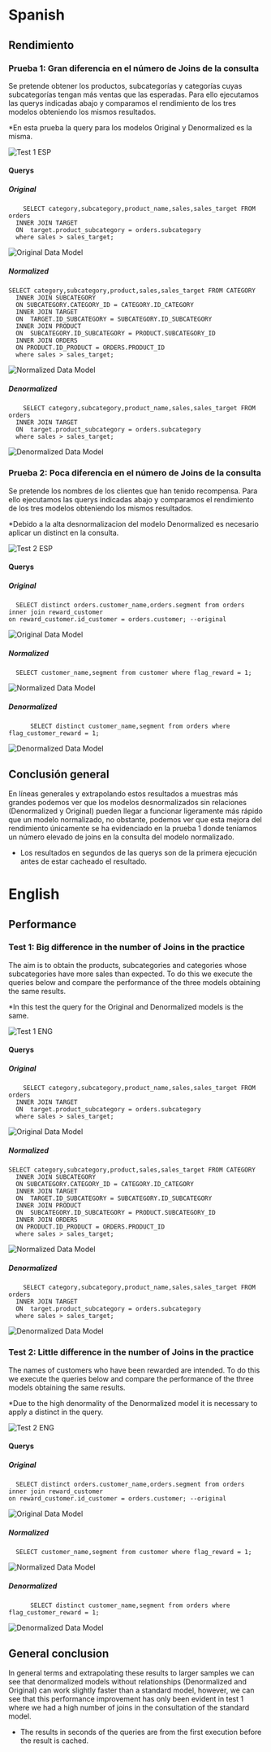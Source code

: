 # Spanish
## Rendimiento

### Prueba 1: Gran diferencia en el número de Joins de la consulta

Se pretende obtener los productos, subcategorías y categorías cuyas subcategorías tengan más ventas que las esperadas.
Para ello ejecutamos las querys indicadas abajo y comparamos el rendimiento de los tres modelos obteniendo los mismos resultados.

*En esta prueba la query para los modelos Original y Denormalized es la misma.

![Test 1 ESP]( https://i.ibb.co/crrbkQv/Tabla-ESP-Test1.jpg)


#### Querys
##### Original
~~~
    SELECT category,subcategory,product_name,sales,sales_target FROM orders
  INNER JOIN TARGET
  ON  target.product_subcategory = orders.subcategory
  where sales > sales_target;
 ~~~ 
![Original Data Model]( https://i.ibb.co/0m8N8Tc/original11.jpg)


##### Normalized
~~~
SELECT category,subcategory,product,sales,sales_target FROM CATEGORY
  INNER JOIN SUBCATEGORY
  ON SUBCATEGORY.CATEGORY_ID = CATEGORY.ID_CATEGORY
  INNER JOIN TARGET
  ON  TARGET.ID_SUBCATEGORY = SUBCATEGORY.ID_SUBCATEGORY
  INNER JOIN PRODUCT 
  ON  SUBCATEGORY.ID_SUBCATEGORY = PRODUCT.SUBCATEGORY_ID
  INNER JOIN ORDERS
  ON PRODUCT.ID_PRODUCT = ORDERS.PRODUCT_ID 
  where sales > sales_target;

~~~
![Normalized Data Model](https://i.ibb.co/56W5DBt/normalized.jpg)


##### Denormalized
~~~
    SELECT category,subcategory,product_name,sales,sales_target FROM orders
  INNER JOIN TARGET
  ON  target.product_subcategory = orders.subcategory
  where sales > sales_target;
 ~~~ 
![Denormalized Data Model](https://i.ibb.co/Q9Q6vFt/denormalized.jpg)


### Prueba 2: Poca diferencia en el número de Joins de la consulta
Se pretende los nombres de los clientes que han tenido recompensa.
Para ello ejecutamos las querys indicadas abajo y comparamos el rendimiento de los tres modelos obteniendo los mismos resultados.

*Debido a la alta desnormalizacion del modelo Denormalized es necesario aplicar un distinct en la consulta.

![Test 2 ESP]( https://i.ibb.co/tY8QXNy/Tabla-ESP-Test2.jpg)



#### Querys
##### Original
  ~~~
    SELECT distinct orders.customer_name,orders.segment from orders
  inner join reward_customer
  on reward_customer.id_customer = orders.customer; --original
  ~~~
![Original Data Model](https://i.ibb.co/ykWhDr5/original.jpg)


  ##### Normalized
  ~~~
    SELECT customer_name,segment from customer where flag_reward = 1;
~~~
![Normalized Data Model](https://i.ibb.co/Wcz0k2V/normalized2.jpg)


##### Denormalized
~~~	
	  SELECT distinct customer_name,segment from orders where flag_customer_reward = 1;
~~~
![Denormalized Data Model](https://i.ibb.co/YXzQpb9/denormalized2.jpg)


## Conclusión general

En líneas generales y extrapolando estos resultados a muestras más grandes podemos ver que los modelos desnormalizados sin relaciones (Denormalized y Original) pueden llegar a funcionar ligeramente más rápido que un modelo normalizado, no obstante, podemos ver que esta mejora del rendimiento únicamente se ha evidenciado en la prueba 1 donde teníamos un número elevado de joins en la consulta del modelo normalizado.

* Los resultados en segundos de las querys son de la primera ejecución antes de estar cacheado el resultado.

# English
## Performance

### Test 1: Big difference in the number of Joins in the practice

The aim is to obtain the products, subcategories and categories whose subcategories have more sales than expected.
To do this we execute the queries below and compare the performance of the three models obtaining the same results.

*In this test the query for the Original and Denormalized models is the same.

![Test 1 ENG]( https://i.ibb.co/vq8jDBf/Tabla-ENG-Test1.jpg)



#### Querys
##### Original
~~~
    SELECT category,subcategory,product_name,sales,sales_target FROM orders
  INNER JOIN TARGET
  ON  target.product_subcategory = orders.subcategory
  where sales > sales_target;
 ~~~ 
![Original Data Model]( https://i.ibb.co/0m8N8Tc/original11.jpg) 


##### Normalized
~~~
SELECT category,subcategory,product,sales,sales_target FROM CATEGORY
  INNER JOIN SUBCATEGORY
  ON SUBCATEGORY.CATEGORY_ID = CATEGORY.ID_CATEGORY
  INNER JOIN TARGET
  ON  TARGET.ID_SUBCATEGORY = SUBCATEGORY.ID_SUBCATEGORY
  INNER JOIN PRODUCT 
  ON  SUBCATEGORY.ID_SUBCATEGORY = PRODUCT.SUBCATEGORY_ID
  INNER JOIN ORDERS
  ON PRODUCT.ID_PRODUCT = ORDERS.PRODUCT_ID 
  where sales > sales_target;

~~~
![Normalized Data Model](https://i.ibb.co/56W5DBt/normalized.jpg)


##### Denormalized
~~~
    SELECT category,subcategory,product_name,sales,sales_target FROM orders
  INNER JOIN TARGET
  ON  target.product_subcategory = orders.subcategory
  where sales > sales_target;
 ~~~ 
![Denormalized Data Model](https://i.ibb.co/Q9Q6vFt/denormalized.jpg)

### Test 2: Little difference in the number of Joins in the practice
The names of customers who have been rewarded are intended.
To do this we execute the queries below and compare the performance of the three models obtaining the same results.

*Due to the high denormality of the Denormalized model it is necessary to apply a distinct in the query.

![Test 2 ENG]( https://i.ibb.co/RN2dLpF/Tabla-ENG-Test2.jpg)



#### Querys
##### Original
  ~~~
    SELECT distinct orders.customer_name,orders.segment from orders
  inner join reward_customer
  on reward_customer.id_customer = orders.customer; --original
  ~~~
![Original Data Model](https://i.ibb.co/ykWhDr5/original.jpg)


  ##### Normalized
  ~~~
    SELECT customer_name,segment from customer where flag_reward = 1;
~~~
![Normalized Data Model](https://i.ibb.co/Wcz0k2V/normalized2.jpg)


##### Denormalized
~~~	
	  SELECT distinct customer_name,segment from orders where flag_customer_reward = 1;
~~~
![Denormalized Data Model](https://i.ibb.co/YXzQpb9/denormalized2.jpg)


## General conclusion

In general terms and extrapolating these results to larger samples we can see that denormalized models without relationships (Denormalized and Original) can work slightly faster than a standard model, however, we can see that this performance improvement has only been evident in test 1 where we had a high number of joins in the consultation of the standard model.

* The results in seconds of the queries are from the first execution before the result is cached.

